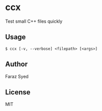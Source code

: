 # ccx
Test small C++ files quickly

## Usage

```
$ ccx [-v, --verbose] <filepath> [<args>]
```

## Author
Faraz Syed

## License
MIT
